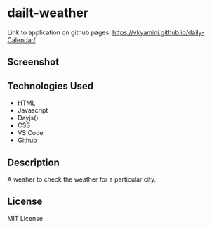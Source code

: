 # dailt-weather

Link to application on github pages: https://vkyamini.github.io/daily-Calendar/

## Screenshot


## Technologies Used
* HTML
* Javascript
* Dayjs()
* CSS
* VS Code
* Github

## Description
A weaher to check the weather for a particular city.

## License
MIT License














